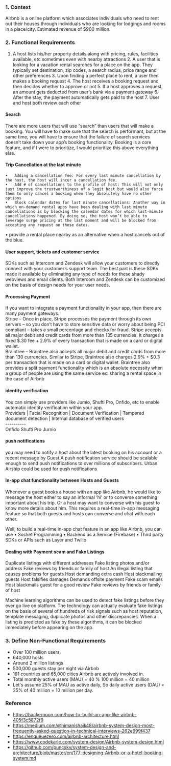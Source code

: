 ### 1. Context
Airbnb is a online platform which associates individuals who need to rent out their houses through individuals who are looking for lodgings and rooms in a place/city.
Estimated revenue of $900 million.

### 2. Functional Requirements

  1.	A host lists his/her property details along with pricing, rules, facilities available, etc sometimes even with nearby attractions
	2.	A user that is looking for a vacation rental searches for a place on the app. They typically set destination, zip codes, a search radius, price range and other preferences
	3.	Upon finding a perfect place to rent, a user then makes a booking request
	4.	The host receives a booking request and then decides whether to approve or not
	5.	If a host approves a request, an amount gets deducted from user’s bank via a payment gateway
	6.	After the stay, the payment automatically gets paid to the host
	7.	User and host both review each other

#### Search
There are more users that will use “search” than users that will make a booking. You will have to make sure that the search is performant, but at the same time, you will have to ensure that the failure of search services doesn’t take down your app’s booking functionality. Booking is a core feature, and if I were to prioritize, I would prioritize this above everything else.

#### Trip Cancellation at the last minute
	•	Adding a cancellation fee: For every last minute cancellation by the host, the host will incur a cancellation fee.
	•	Add # of cancellations to the profile of host: This will not only just improve the trustworthiness of a legit host but would also force them to only cancel a booking when they absolutely have no other options
	•	Block calendar dates for last minute cancellations: Another way in which on-demand rental apps have been dealing with last minute cancellations is by blocking the calendar dates for which last-minute cancellations happened. By doing so, the host won’t be able to leverage surge pricing at the last moment and will be blocked from accepting any request on those dates.
  •	provide a rental place nearby as an alternative when a host cancels out of the blue.

#### User support, tickets and customer service
SDKs such as Intercom and Zendesk will allow your customers to directly connect with your customer’s support team. The best part is these SDKs made it available by eliminating any type of needs for these shady webviews and email clients. Both Intercom and Zendesk can be customized on the basis of design needs for your user needs.

#### Processing Payment 
If you want to integrate a payment functionality in your app, then there are many payment gateways.
<br>
Stripe – Once in place, Stripe processes the payment through its own servers – so you don’t have to store sensitive data or worry about being PCI compliant – takes a small percentage and checks for fraud. Stripe accepts all major debit and credit cards from more than 135 currencies. It charges a fixed $.30 fee + 2.9% of every transaction that is made on a card or digital wallet.
<br>
Braintree – Braintree also accepts all major debit and credit cards from more than 130 currencies. Similar to Stripe, Braintree also charges 2.9% + $0.3 per transaction that is made on a card or digital wallet. Braintree also provides a split payment functionality which is an absolute necessity when a group of people are using the same service ex: sharing a rental space in the case of Airbnb

#### identity verification
You can simply use providers like Jumio, Shufti Pro, Onfido, etc to enable automatic identity verification within your app.
<br>
Providers | Facial Recognition | Document Verification | Tampered document detection | Internal database of verified users
<br> ---------- <br>
Onfido
Shufti Pro
Jurnio

#### push notifications
you may need to notify a host about the latest booking on his account or a recent message by Guest.A push notification service should be scalable enough to send push notifications to over millions of subscribers. Urban Airship could be used for push notifications

#### In-app chat functionality between Hosts and Guests
Whenever a guest books a house with an app like Airbnb, he would like to message the host either to say an informal ‘hi’ or to converse something important about his trip. Or a host may want to converse with his guest to know more details about him. This requires a real-time in-app messaging feature so that both guests and hosts can converse and chat with each other.

Well, to build a real-time in-app chat feature in an app like Airbnb, you can use
	•	Socket Programming
	•	Backend as a Service (Firebase)
	•	Third party SDKs or APIs such as Layer and Twilio

#### Dealing with Payment scam and Fake Listings

Duplicate listings with different addresses
Fake listing photos and/or address
Fake reviews by friends or family of host
An illegal listing that causes problems for guests
Host demanding extra cash
Host blackmailing guests
Host falsifies damages
Demands offsite payment
Fake scam emails
Host blackmails guest for a good review
Fake reviews by friends or family of host

Machine learning algorithms can be used to detect fake listings before they ever go live on platform. The technology can actually evaluate fake listings on the basis of several of hundreds of risk signals such as host reputation, template messaging, duplicate photos and other discrepancies. When a listing is predicted as fake by these algorithms, it can be blocked immediately before appearing on the app.



### 3. Define Non-Functional Requirements 
- Over 100 million users.
- 640,000 hosts
- Around 2 million listings
- 500,000 guests stay per night via Airbnb
- 191 countries and 65,000 cities Airbnb are actively involved in.
- Total monthly active users  (MAU) = 40 % 100 million = 40 million
- Let's assume 25% of MAU as active daily, So daily active users (DAU) = 25% of 40 million = 10 million per day.


### Reference
- https://hackernoon.com/how-to-build-an-app-like-airbnb-405f3c5872f9
- https://medium.com/@himanishaik48/airbnb-system-design-most-frequently-asked-question-in-technical-interviews-262e999f437
- https://enqueuezero.com/airbnb-architecture.html
- https://www.codekarle.com/system-design/Airbnb-system-design.html
- https://github.com/puncsky/system-design-and-architecture/blob/master/en/177-designing-Airbnb-or-a-hotel-booking-system.md






